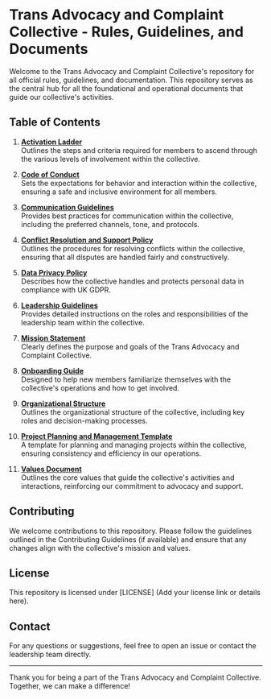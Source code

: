 # Trans Advocacy and Complaint Collective - Rules, Guidelines, and Documents

Welcome to the Trans Advocacy and Complaint Collective's repository for all official rules, guidelines, and documentation. This repository serves as the central hub for all the foundational and operational documents that guide our collective's activities.

## Table of Contents

1. **[Activation Ladder](Activation%20Ladder.md)**  
   Outlines the steps and criteria required for members to ascend through the various levels of involvement within the collective.

2. **[Code of Conduct](Code%20of%20Conduct.md)**  
   Sets the expectations for behavior and interaction within the collective, ensuring a safe and inclusive environment for all members.

3. **[Communication Guidelines](Communication%20Guidelines.md)**  
   Provides best practices for communication within the collective, including the preferred channels, tone, and protocols.

4. **[Conflict Resolution and Support Policy](Conflict%20Resolution%20and%20Support%20Policy.md)**  
   Outlines the procedures for resolving conflicts within the collective, ensuring that all disputes are handled fairly and constructively.

5. **[Data Privacy Policy](Data%20Privacy%20Policy.md)**  
   Describes how the collective handles and protects personal data in compliance with UK GDPR.

6. **[Leadership Guidelines](Leadership%20Guidelines.md)**  
   Provides detailed instructions on the roles and responsibilities of the leadership team within the collective.

7. **[Mission Statement](Mission%20Statement.md)**  
   Clearly defines the purpose and goals of the Trans Advocacy and Complaint Collective.

8. **[Onboarding Guide](Onboarding%20Guide.md)**  
   Designed to help new members familiarize themselves with the collective's operations and how to get involved.

9. **[Organizational Structure](Organizational%20Structure.md)**  
   Outlines the organizational structure of the collective, including key roles and decision-making processes.

10. **[Project Planning and Management Template](Project%20Planning%20and%20Management%20Template.md)**  
    A template for planning and managing projects within the collective, ensuring consistency and efficiency in our operations.

11. **[Values Document](Values%20Document.md)**  
    Outlines the core values that guide the collective's activities and interactions, reinforcing our commitment to advocacy and support.

## Contributing

We welcome contributions to this repository. Please follow the guidelines outlined in the Contributing Guidelines (if available) and ensure that any changes align with the collective's mission and values.

## License

This repository is licensed under [LICENSE] (Add your license link or details here).

## Contact

For any questions or suggestions, feel free to open an issue or contact the leadership team directly.

---

Thank you for being a part of the Trans Advocacy and Complaint Collective. Together, we can make a difference!
